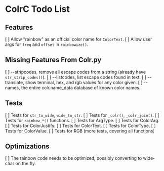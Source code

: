 # ColrC Todo List

## Features

[ ] Allow "rainbow" as an official color name for `ColorText`.
[ ] Allow user args for `freq` and `offset` in `rainbowize()`.

## Missing Features From Colr.py
[ ] --stripcodes, remove all escape codes from a string (already have `str_strip_codes()`).
[ ] --listcodes, list escape codes found in text.
[ ] --translate, show terminal, hex, and rgb values for any color given.
[ ] --names, the entire colr.name_data database of known color names.

## Tests

[ ] Tests for `str_to_wide`, `wide_to_str`.
[ ] Tests for `_colr()`, `_colr_join()`.
[ ] Tests for `rainbow_*()` functions.
[ ] Tests for ArgType.
[ ] Tests for ColorArg.
[ ] Tests for ColorJustify.
[ ] Tests for ColorText.
[ ] Tests for ColorType.
[ ] Tests for ColorValue.
[ ] Tests for RGB (more tests, covering all functions)

## Optimizations

[ ] The rainbow code needs to be optimized, possibly converting to wide-char on the fly.
